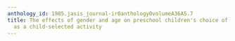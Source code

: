 ```yaml
---
anthology_id: 1985.jasis_journal-ir0anthology0volumeA36A5.7
title: The effects of gender and age on preschool children's choice of the computer
  as a child-selected activity
---
```

